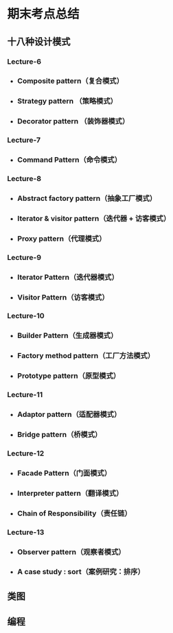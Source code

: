 # 期末考点总结
## 十八种设计模式
### Lecture-6
* ### Composite pattern（复合模式）
* ### Strategy pattern （策略模式）
* ### Decorator pattern （装饰器模式）
### Lecture-7
* ### Command Pattern（命令模式）
### Lecture-8
* ### Abstract factory pattern（抽象工厂模式）
* ### Iterator & visitor pattern（迭代器 + 访客模式）
* ### Proxy pattern（代理模式）
### Lecture-9
* ### Iterator Pattern（迭代器模式）
* ### Visitor Pattern（访客模式）
### Lecture-10
* ### Builder Pattern（生成器模式）
* ### Factory method pattern（工厂方法模式）
* ### Prototype pattern（原型模式）
### Lecture-11
* ### Adaptor pattern（适配器模式）
* ### Bridge pattern（桥模式）
### Lecture-12
* ### Facade Pattern（门面模式）
* ### Interpreter pattern（翻译模式）
* ### Chain of Responsibility（责任链）
### Lecture-13
* ### Observer pattern（观察者模式）
* ### A case study : sort（案例研究：排序）

## 类图
## 编程
